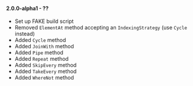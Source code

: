 #### 2.0.0-alpha1 - ??
* Set up FAKE build script
* Removed `ElementAt` method accepting an `IndexingStrategy` (use `Cycle` instead)
* Added `Cycle` method
* Added `JoinWith` method
* Added `Pipe` method
* Added `Repeat` method
* Added `SkipEvery` method
* Added `TakeEvery` method
* Added `WhereNot` method
